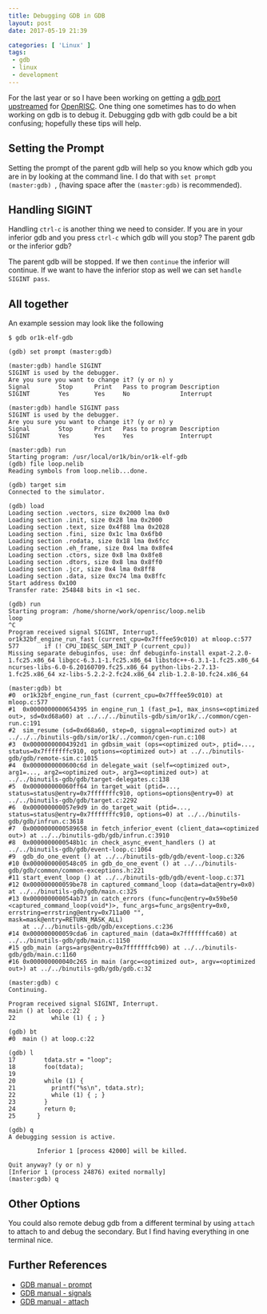 ```yaml
---
title: Debugging GDB in GDB
layout: post
date: 2017-05-19 21:39

categories: [ 'Linux' ]
tags:
 - gdb
 - linux
 - development
---
```


For the last year or so I have been working on getting a [gdb port
upstreamed][1] for [OpenRISC][2].  One thing one sometimes has to do when working
on gdb is to debug it.  Debugging gdb with gdb could be a bit
confusing; hopefully these tips will help.

## Setting the Prompt

Setting the prompt of the parent gdb will help so you know which gdb you
are in by looking at the command line.  I do that with `set prompt
(master:gdb) `, (having space after the `(master:gdb)` is recommended).

## Handling SIGINT

Handling `ctrl-c` is another thing we need to consider.  If you are in your
inferior gdb and you press `ctrl-c` which gdb will you stop?  The parent
gdb or the inferior gdb?

The parent gdb will be stopped.  If we then `continue` the inferior will
continue.  If we want to have the inferior stop as well we can set `handle
SIGINT pass`.

## All together

An example session may look like the following

```
$ gdb or1k-elf-gdb

(gdb) set prompt (master:gdb)

(master:gdb) handle SIGINT
SIGINT is used by the debugger.
Are you sure you want to change it? (y or n) y
Signal        Stop      Print   Pass to program Description
SIGINT        Yes       Yes     No              Interrupt

(master:gdb) handle SIGINT pass
SIGINT is used by the debugger.
Are you sure you want to change it? (y or n) y
Signal        Stop      Print   Pass to program Description
SIGINT        Yes       Yes     Yes             Interrupt

(master:gdb) run
Starting program: /usr/local/or1k/bin/or1k-elf-gdb
(gdb) file loop.nelib
Reading symbols from loop.nelib...done.

(gdb) target sim
Connected to the simulator.

(gdb) load
Loading section .vectors, size 0x2000 lma 0x0
Loading section .init, size 0x28 lma 0x2000
Loading section .text, size 0x4f88 lma 0x2028
Loading section .fini, size 0x1c lma 0x6fb0
Loading section .rodata, size 0x18 lma 0x6fcc
Loading section .eh_frame, size 0x4 lma 0x8fe4
Loading section .ctors, size 0x8 lma 0x8fe8
Loading section .dtors, size 0x8 lma 0x8ff0
Loading section .jcr, size 0x4 lma 0x8ff8
Loading section .data, size 0xc74 lma 0x8ffc
Start address 0x100
Transfer rate: 254848 bits in <1 sec.

(gdb) run
Starting program: /home/shorne/work/openrisc/loop.nelib
loop
^C
Program received signal SIGINT, Interrupt.
or1k32bf_engine_run_fast (current_cpu=0x7fffee59c010) at mloop.c:577
577       if (! CPU_IDESC_SEM_INIT_P (current_cpu))
Missing separate debuginfos, use: dnf debuginfo-install expat-2.2.0-1.fc25.x86_64 libgcc-6.3.1-1.fc25.x86_64 libstdc++-6.3.1-1.fc25.x86_64 ncurses-libs-6.0-6.20160709.fc25.x86_64 python-libs-2.7.13-1.fc25.x86_64 xz-libs-5.2.2-2.fc24.x86_64 zlib-1.2.8-10.fc24.x86_64

(master:gdb) bt
#0  or1k32bf_engine_run_fast (current_cpu=0x7fffee59c010) at mloop.c:577
#1  0x0000000000654395 in engine_run_1 (fast_p=1, max_insns=<optimized out>, sd=0xd68a60) at ../../../binutils-gdb/sim/or1k/../common/cgen-run.c:191
#2  sim_resume (sd=0xd68a60, step=0, siggnal=<optimized out>) at ../../../binutils-gdb/sim/or1k/../common/cgen-run.c:108
#3  0x00000000004392d1 in gdbsim_wait (ops=<optimized out>, ptid=..., status=0x7fffffffc910, options=<optimized out>) at ../../binutils-gdb/gdb/remote-sim.c:1015
#4  0x0000000000600c6d in delegate_wait (self=<optimized out>, arg1=..., arg2=<optimized out>, arg3=<optimized out>) at ../../binutils-gdb/gdb/target-delegates.c:138
#5  0x000000000060ff64 in target_wait (ptid=..., status=status@entry=0x7fffffffc910, options=options@entry=0) at ../../binutils-gdb/gdb/target.c:2292
#6  0x000000000057e9d9 in do_target_wait (ptid=..., status=status@entry=0x7fffffffc910, options=0) at ../../binutils-gdb/gdb/infrun.c:3618
#7  0x0000000000589658 in fetch_inferior_event (client_data=<optimized out>) at ../../binutils-gdb/gdb/infrun.c:3910
#8  0x0000000000548b1c in check_async_event_handlers () at ../../binutils-gdb/gdb/event-loop.c:1064
#9  gdb_do_one_event () at ../../binutils-gdb/gdb/event-loop.c:326
#10 0x0000000000548c05 in gdb_do_one_event () at ../../binutils-gdb/gdb/common/common-exceptions.h:221
#11 start_event_loop () at ../../binutils-gdb/gdb/event-loop.c:371
#12 0x000000000059be78 in captured_command_loop (data=data@entry=0x0) at ../../binutils-gdb/gdb/main.c:325
#13 0x000000000054ab73 in catch_errors (func=func@entry=0x59be50 <captured_command_loop(void*)>, func_args=func_args@entry=0x0, errstring=errstring@entry=0x711a00 "", mask=mask@entry=RETURN_MASK_ALL)
    at ../../binutils-gdb/gdb/exceptions.c:236
#14 0x000000000059cda6 in captured_main (data=0x7fffffffca60) at ../../binutils-gdb/gdb/main.c:1150
#15 gdb_main (args=args@entry=0x7fffffffcb90) at ../../binutils-gdb/gdb/main.c:1160
#16 0x000000000040c265 in main (argc=<optimized out>, argv=<optimized out>) at ../../binutils-gdb/gdb/gdb.c:32

(master:gdb) c
Continuing.

Program received signal SIGINT, Interrupt.
main () at loop.c:22
22          while (1) { ; }

(gdb) bt
#0  main () at loop.c:22

(gdb) l
17        tdata.str = "loop";
18        foo(tdata);
19
20        while (1) {
21          printf("%s\n", tdata.str);
22          while (1) { ; }
23        }
24        return 0;
25      }

(gdb) q
A debugging session is active.

        Inferior 1 [process 42000] will be killed.

Quit anyway? (y or n) y
[Inferior 1 (process 24876) exited normally]
(master:gdb) q

```

## Other Options

You could also remote debug gdb from a different terminal by using `attach`
to attach to and debug the secondary.  But I find having everything in one
terminal nice.

## Further References
- [GDB manual - prompt](https://sourceware.org/gdb/current/onlinedocs/gdb/Prompt.html#Prompt)
- [GDB manual - signals](https://sourceware.org/gdb/current/onlinedocs/gdb/Signals.html#Signals)
- [GDB manual - attach](https://sourceware.org/gdb/onlinedocs/gdb/Attach.html#Attach)

[1]: https://sourceware.org/ml/gdb-patches/2017-04/msg00649.html
[2]: http://openrisc.io

